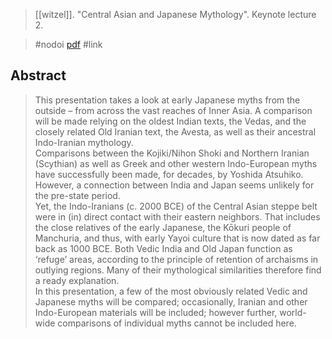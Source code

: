 > [[witzel]]. "Central Asian and Japanese Mythology". Keynote lecture 2.

> #nodoi 
> [pdf](a/witzelIDK-central.pdf)
> #link 

## Abstract
> This presentation takes a look at early Japanese myths from the outside – from across the vast reaches of Inner Asia. A comparison will be made relying on the oldest Indian texts, the Vedas, and the closely related Old Iranian text, the Avesta, as well as their ancestral Indo-Iranian mythology.
> <br>
> Comparisons between the Kojiki/Nihon Shoki and Northern Iranian (Scythian) as well as Greek and other western Indo-European myths have successfully been made, for decades, by Yoshida Atsuhiko. However, a connection between India and Japan seems unlikely for the pre-state period.
> <br>
> Yet, the Indo-Iranians (c. 2000 BCE) of the Central Asian steppe belt were in (in) direct contact with their eastern neighbors. That includes the close relatives of the early Japanese, the Kōkuri people of Manchuria, and thus, with early Yayoi culture that is now dated as far back as 1000 BCE. Both Vedic India and Old Japan function as ‘refuge’ areas, according to the principle of retention of archaisms in outlying regions. Many of their mythological similarities therefore find a ready explanation.
> <br>
> In this presentation, a few of the most obviously related Vedic and Japanese myths will be compared; occasionally, Iranian and other Indo-European materials will be included; however further, world-wide comparisons of individual myths cannot be included here.